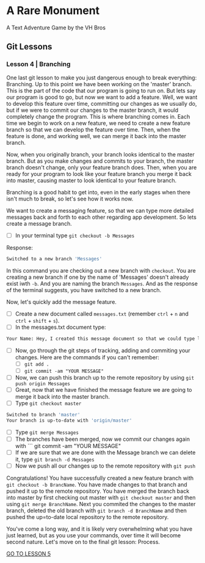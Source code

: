 # A Rare Monument

A Text Adventure Game by the VH Bros

## Git Lessons

### Lesson 4 | Branching

One last git lesson to make you just dangerous enough to break everything: Branching. Up to this point we have been working on the 'master' branch. This is the part of the code that our program is going to run on. But lets say our program is good to go, but now we want to add a feature. Well, we want to develop this feature over time, committing our changes as we usually do, but if we were to commit our changes to the master branch, it would completely change the program. This is where branching comes in. Each time we begin to work on a new feature, we need to create a new feature branch so that we can develop the feature over time. Then, when the feature is done, and working well, we can merge it back into the master branch. 

Now, when you originally branch, your branch looks identical to the master branch. But as you make changes and commits to your branch, the master branch doesn't change, only your feature branch does. Then, when you are ready for your program to look like your feature branch you merge it back into master, causing master to look identical to your feature branch.

Branching is a good habit to get into, even in the early stages when there isn't much to break, so let's see how it works now.

We want to create a messaging feature, so that we can type more detailed messages back and forth to each other regarding app development. So lets create a message branch.

- [ ] In your terminal type ``` git checkout -b Messages ```

Response:

```bash
Switched to a new branch 'Messages'
```

In this command you are checking out a new branch with ``` checkout ```. You are creating a new branch if one by the name of 'Messages' doesn't already exist iwth ``` -b ```. And you are naming the branch ``` Messages ```. And as the response of the terminal suggests, you have switched to a new branch.

Now, let's quickly add the message feature.

- [ ] Create a new document called ``` messages.txt ``` (remember ``` ctrl ``` + ``` n ``` and ``` ctrl ``` + ``` shift ``` + ``` s ```).
- [ ] In the messages.txt document type:

```txt
Your Name: Hey, I created this message document so that we could type longer messages to each other if there is something that we need to report on.
```

- [ ] Now, go through the git steps of tracking, adding and commiting your changes. Here are the commands if you can't remember:
  - [ ] ``` git add . ```
  - [ ] ``` git commit -am "YOUR MESSAGE" ```
- [ ] Now, we can push this branch up to the remote repository by using ``` git push origin Messages ```
- [ ] Great, now that we have finished the message feature we are going to merge it back into the master branch.
- [ ] Type ``` git checkout master ```

```bash
Switched to branch 'master'
Your branch is up-to-date with 'origin/master'
```

- [ ] Type ``` git merge Messages ```
- [ ] The branches have been merged, now we commit our changes again with ``` git commit -am "YOUR MESSAGE"
- [ ] If we are sure that we are done with the Message branch we can delete it, type ``` git branch -d Messages ```
- [ ] Now we push all our changes up to the remote repository with ``` git push ```

Congratulations! You have successfully created a new feature branch with ``` git checkout -b BrancName ```. You have made changes to that branch and pushed it up to the remote repository. You have merged the branch back into master by first checking out master with ``` git checkout master ``` and then using ``` git merge BranchName ```. Next you commited the changes to the master branch, deleted the old branch with ``` git branch -d BranchName ``` and then pushed the up=to-date local repository to the remote repository.

You've come a long way, and it is likely very overwhelming what you have just learned, but as you use your commands, over time it will become second nature. Let's move on to the final git lesson: Process.

[GO TO LESSON 5](lesson_five.md)